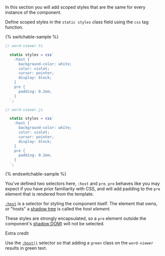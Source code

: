 In this section you will add scoped styles that are the same for every instance
of the component.

Define scoped styles in the `static styles` class field using the `css` tag
function.

{% switchable-sample %}

```ts
// word-viewer.ts

  static styles = css`
    :host {
      background-color: white;
      color: violet;
      cursor: pointer;
      display: block;
    }
    pre {
      padding: 0.2em;
    }
  `;

```

```js
// word-viewer.js

  static styles = css`
    :host {
      background-color: white;
      color: violet;
      cursor: pointer;
      display: block;
    }
    pre {
      padding: 0.2em;
    }
  `;

```

{% endswitchable-sample %}

You've defined two selectors here, `:host` and `pre`. `pre` behaves like you may
expect if you have prior familiarity with CSS, and will add padding to the `pre`
element that is rendered from the template.

[`:host`](https://developer.mozilla.org/en-US/docs/Web/CSS/:host) is a selector
for styling the component itself. The element that owns, or "hosts" a [shadow
tree](/docs/components/styles/#shadow-dom) is called the _host
element_.

These styles are strongly encapsulated, so a `pre` element outside the
component's [shadow DOM](/docs/components/styles/#shadow-dom)) will not be
selected.


<litdev-aside type="info">

Extra credit

Use the [`:host()`](/docs/components/styles/#host) selector so that adding a
`green` class on the `word-viewer` results in green text.

</litdev-aside>
